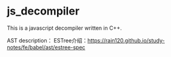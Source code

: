 # js_decompiler
This is a javascript decompiler written in C++. 

AST description：
ESTree介绍：https://rain120.github.io/study-notes/fe/babel/ast/estree-spec
